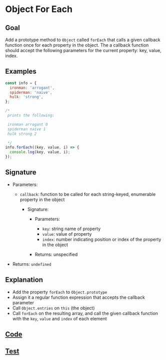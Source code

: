 # Object For Each

## Goal

Add a prototype method to `Object` called `forEach` that calls a given callback function once for each property in the object. The a callback function should accept the following parameters for the current property: key, value, index.

## Examples

```js
const info = {
  ironman: 'arrogant',
  spiderman: 'naive',
  hulk: 'strong',
};

/*
 prints the following:

 ironman arrogant 0
 spiderman naive 1
 hulk strong 2

 */
info.forEach((key, value, i) => {
  console.log(key, value, i);
});
```

## Signature

- Parameters:

  - `callback`: function to be called for each string-keyed, enumerable property in the object

    - Signature:

      - Parameters:

        - `key`: string name of property
        - `value`: value of property
        - `index`: number indicating position or index of the property in the object

      - Returns: unspecified

- Returns: `undefined`

## Explanation

- Add the property `forEach` to `Object.prototype`
- Assign it a regular function expression that accepts the callback parameter
- Call `Object.entries` on `this` (the object)
- Call `forEach` on the resulting array, and call the given callback function with the `key`, `value` and `index` of each element

## [Code](index.js)

## [Test](index.test.js)
